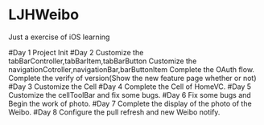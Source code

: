 # LJHWeibo
Just a exercise of iOS learning

#Day 1
Project Init
#Day 2
Customize the tabBarController,tabBarItem,tabBarButton
Customize the navigationCotroller,navigationBar,barButtonItem
Complete the OAuth flow.
Complete the verify of version(Show the new feature page whether or not)
#Day 3
Customize the Cell
#Day 4
Complete the Cell of HomeVC.
#Day 5
Customize the cellToolBar and fix some bugs.
#Day 6
Fix some bugs and Begin the work of photo.
#Day 7 
Complete the display of the photo of the Weibo.
#Day 8
Configure the pull refresh and new Weibo notify.
